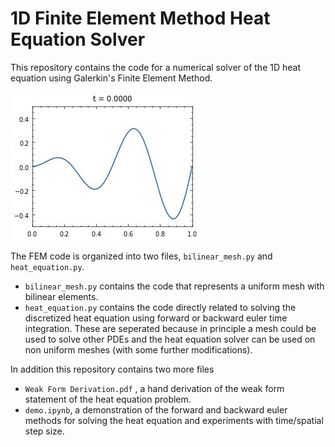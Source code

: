# 1D Finite Element Method Heat Equation Solver

This repository contains the code for a numerical solver of the 1D heat equation using Galerkin's Finite Element Method.

![](figures/animation.gif)

The FEM code is organized into two files, `bilinear_mesh.py` and `heat_equation.py`. 
- `bilinear_mesh.py` contains the code that represents a uniform mesh with bilinear elements.
- `heat_equation.py` contains the code directly related to solving the discretized heat equation using forward or backward euler time integration. 
These are seperated because in principle a mesh could be used to solve other PDEs and the heat equation solver can be used on non uniform meshes (with some further modifications).

In addition this repository contains two more files
- `Weak Form Derivation.pdf` , a hand derivation of the weak form statement of the heat equation problem.
- `demo.ipynb`, a demonstration of the forward and backward euler methods for solving the heat equation and experiments with time/spatial step size.